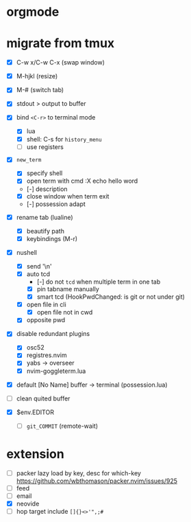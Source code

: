  # orgmode
 # migrate from tmux
 - [x] C-w x/C-w C-x (swap window)
 - [x] M-hjkl (resize)
 - [x] M-# (switch tab)

 - [x] stdout > output to buffer
 - [x] bind `<C-r>` to terminal mode
    - [x] lua
    - [x] shell: C-s for `history_menu`
    - [ ] use registers
 - [x] `new_term`
    - [x] specify shell
    - [x] open term with cmd :X echo hello word
    - [-] description
    - [x] close window when term exit
    - [-] possession adapt
 - [x] rename tab (lualine)
    - [x] beautify path
    - [x] keybindings (M-r)
 - [x] nushell
    - [x] send '\n'
    - [x] auto tcd
       - [-] do not `tcd` when multiple term in one tab
       - [x] pin tabname manually
       - [x] smart tcd (HookPwdChanged: is git or not under git)
    - [x] open file in cli
       - [x] open file not in cwd
    - [x] opposite pwd
 - [x] disable redundant plugins
    - [x] osc52
    - [x] registres.nvim
    - [x] yabs -> overseer
    - [x] nvim-goggleterm.lua
 - [x] default [No Name] buffer -> terminal (possession.lua)
 - [ ] clean quited buffer
 - [x] $env.EDITOR
    - [ ] `git_COMMIT` (remote-wait)

# extension
 - [ ] packer lazy load by key, desc for which-key
    https://github.com/wbthomason/packer.nvim/issues/925
 - [ ] feed
 - [ ] email
 - [x] neovide
 - [ ] hop target include `[]{}<>'",;#`
